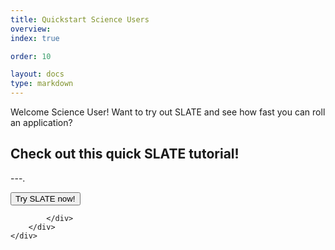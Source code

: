 ```yaml
---
title: Quickstart Science Users
overview: 
index: true

order: 10

layout: docs
type: markdown
---
```


Welcome Science User!  Want to try out SLATE and see how fast you can roll an application?


<div id="doc-call" class="container-fluid doc-call-container ">
    <div class="row doc-call-row">
        <div class="col-md-10 nofloat center-block">
            <div class="col-sm-9 text-center nofloat center-block">
                <h2 class="doc-call-title">Check out this quick SLATE tutorial!</h2>
                <p class="doc-call-text">---.</p>
                <a href="https://sandbox.slateci.io:5000"><button class="btn btn-slate">Try SLATE now!</button></a>
                
            </div>
        </div>
    </div>
</div>

